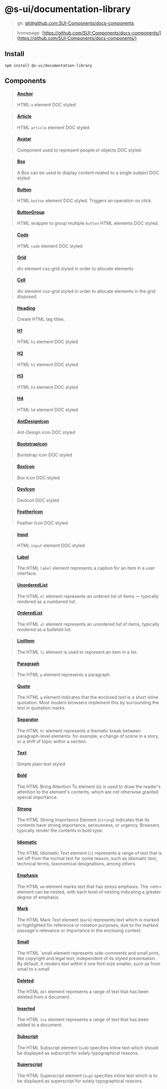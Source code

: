 # @s-ui/documentation-library
> gh: [git@github.com:SUI-Components/docs-components](git@github.com:SUI-Components/docs-components)

> homepage: [https://github.com/SUI-Components/docs-components/](https://github.com/SUI-Components/docs-components/)


## Install
`npm install @s-ui/documentation-library`

## Components
> #### [**Anchor**](https://github.com/SUI-Components/docs-components/blob/master/components/documentation/library/src/components/Anchor/Anchor.md)
> HTML `a` element DOC styled

> #### [**Article**](https://github.com/SUI-Components/docs-components/blob/master/components/documentation/library/src/components/Article/Article.md)
> HTML `article` element DOC styled

> #### [**Avatar**](https://github.com/SUI-Components/docs-components/blob/master/components/documentation/library/src/components/Avatar/Avatar.md)
> Component used to represent people or objects DOC styled

> #### [**Box**](https://github.com/SUI-Components/docs-components/blob/master/components/documentation/library/src/components/Box/Box.md)
> A Box can be used to display content related to a single subject DOC styled

> #### [**Button**](https://github.com/SUI-Components/docs-components/blob/master/components/documentation/library/src/components/Button/Button.md)
> HTML `button` element DOC styled. Triggers an operation on click.

> #### [**ButtonGroup**](https://github.com/SUI-Components/docs-components/blob/master/components/documentation/library/src/components/Button/ButtonGroup.md)
> HTML wrapper to group multiple `button` HTML elements DOC styled.

> #### [**Code**](https://github.com/SUI-Components/docs-components/blob/master/components/documentation/library/src/components/Code/Code.md)
> HTML `code` element DOC styled

> #### [**Grid**](https://github.com/SUI-Components/docs-components/blob/master/components/documentation/library/src/components/Grid/Grid.md)
> div element css-grid styled in order to allocate elements

> #### [**Cell**](https://github.com/SUI-Components/docs-components/blob/master/components/documentation/library/src/components/Grid/Cell.md)
> div element css-grid styled in order to allocate elements in the grid disposed.

> #### [**Heading**](https://github.com/SUI-Components/docs-components/blob/master/components/documentation/library/src/components/Heading/Heading.md)
> Create HTML tag titles.

> #### [**H1**](https://github.com/SUI-Components/docs-components/blob/master/components/documentation/library/src/components/Heading/H1.md)
> HTML `h1` element DOC styled

> #### [**H2**](https://github.com/SUI-Components/docs-components/blob/master/components/documentation/library/src/components/Heading/H2.md)
> HTML `h1` element DOC styled

> #### [**H3**](https://github.com/SUI-Components/docs-components/blob/master/components/documentation/library/src/components/Heading/H3.md)
> HTML `h3` element DOC styled

> #### [**H4**](https://github.com/SUI-Components/docs-components/blob/master/components/documentation/library/src/components/Heading/H4.md)
> HTML `h4` element DOC styled

> #### [**AntDesignIcon**](https://github.com/SUI-Components/docs-components/blob/master/components/documentation/library/src/components/AntDesignIcon/AntDesignIcon.md)
> Ant-Design icon DOC styled

> #### [**BootstrapIcon**](https://github.com/SUI-Components/docs-components/blob/master/components/documentation/library/src/components/BootstrapIcon/BootstrapIcon.md)
> Bootstrap icon DOC styled

> #### [**BoxIcon**](https://github.com/SUI-Components/docs-components/blob/master/components/documentation/library/src/components/BoxIcon/BoxIcon.md)
> Box icon DOC styled

> #### [**DevIcon**](https://github.com/SUI-Components/docs-components/blob/master/components/documentation/library/src/components/DevIcon/DevIcon.md)
> DevIcon DOC styled

> #### [**FeatherIcon**](https://github.com/SUI-Components/docs-components/blob/master/components/documentation/library/src/components/FeatherIcon/FeatherIcon.md)
> Feather Icon DOC styled

> #### [**Input**](https://github.com/SUI-Components/docs-components/blob/master/components/documentation/library/src/components/Input/Input.md)
> HTML `input` element DOC styled

> #### [**Label**](https://github.com/SUI-Components/docs-components/blob/master/components/documentation/library/src/components/Label/Label.md)
> The HTML `label` element represents a caption for an item in a user interface.

> #### [**UnorderedList**](https://github.com/SUI-Components/docs-components/blob/master/components/documentation/library/src/components/List/UnorderedList.md)
> The HTML `ol` element represents an ordered list of items — typically rendered as a numbered list.

> #### [**OrderedList**](https://github.com/SUI-Components/docs-components/blob/master/components/documentation/library/src/components/List/OrderedList.md)
> The HTML `ul` element represents an unordered list of items, typically rendered as a bulleted list.

> #### [**ListItem**](https://github.com/SUI-Components/docs-components/blob/master/components/documentation/library/src/components/List/ListItem.md)
> The HTML `li` element is used to represent an item in a list.

> #### [**Paragraph**](https://github.com/SUI-Components/docs-components/blob/master/components/documentation/library/src/components/Paragraph/Paragraph.md)
> The HTML `p` element represents a paragraph.

> #### [**Quote**](https://github.com/SUI-Components/docs-components/blob/master/components/documentation/library/src/components/Quote/Quote.md)
> The HTML `q` element indicates that the enclosed text is a short inline quotation. Most modern browsers implement this by surrounding the text in quotation marks.

> #### [**Separator**](https://github.com/SUI-Components/docs-components/blob/master/components/documentation/library/src/components/Separator/Separator.md)
> The HTML `hr` element represents a thematic break between paragraph-level elements: for example, a change of scene in a story, or a shift of topic within a section.

> #### [**Text**](https://github.com/SUI-Components/docs-components/blob/master/components/documentation/library/src/components/Text/Text.md)
> Simple plain text styled

> #### [**Bold**](https://github.com/SUI-Components/docs-components/blob/master/components/documentation/library/src/components/Text/Bold.md)
> The HTML Bring Attention To element (`b`) is used to draw the reader&#39;s attention to the element&#39;s contents, which are not otherwise granted special importance.

> #### [**Strong**](https://github.com/SUI-Components/docs-components/blob/master/components/documentation/library/src/components/Text/Strong.md)
> The HTML Strong Importance Element (`strong`) indicates that its contents have strong importance, seriousness, or urgency. Browsers typically render the contents in bold type.

> #### [**Idiomatic**](https://github.com/SUI-Components/docs-components/blob/master/components/documentation/library/src/components/Text/Idiomatic.md)
> The HTML Idiomatic Text element (`i`) represents a range of text that is set off from the normal text for some reason, such as idiomatic text, technical terms, taxonomical designations, among others.

> #### [**Emphasis**](https://github.com/SUI-Components/docs-components/blob/master/components/documentation/library/src/components/Text/Emphasis.md)
> The HTML `em` element marks text that has stress emphasis. The &lt;em&gt; element can be nested, with each level of nesting indicating a greater degree of emphasis.

> #### [**Mark**](https://github.com/SUI-Components/docs-components/blob/master/components/documentation/library/src/components/Text/Mark.md)
> The HTML Mark Text element (`mark`) represents text which is marked or highlighted for reference or notation purposes, due to the marked passage&#39;s relevance or importance in the enclosing context.

> #### [**Small**](https://github.com/SUI-Components/docs-components/blob/master/components/documentation/library/src/components/Text/Small.md)
> The HTML `small element represents side-comments and small print, like copyright and legal text, independent of its styled presentation. By default, it renders text within it one font-size smaller, such as from small to x-small

> #### [**Deleted**](https://github.com/SUI-Components/docs-components/blob/master/components/documentation/library/src/components/Text/Deleted.md)
> The HTML `del` element represents a range of text that has been deleted from a document.

> #### [**Inserted**](https://github.com/SUI-Components/docs-components/blob/master/components/documentation/library/src/components/Text/Inserted.md)
> The HTML `ins` element represents a range of text that has been added to a document.

> #### [**Subscript**](https://github.com/SUI-Components/docs-components/blob/master/components/documentation/library/src/components/Text/Subscript.md)
> The HTML Subscript element (`sub`) specifies inline text which should be displayed as subscript for solely typographical reasons.

> #### [**Superscript**](https://github.com/SUI-Components/docs-components/blob/master/components/documentation/library/src/components/Text/Superscript.md)
> The HTML Superscript element (`sup`) specifies inline text which is to be displayed as superscript for solely typographical reasons.




